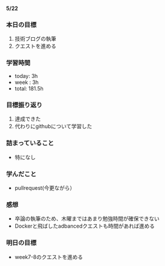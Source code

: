 #### 5/22
### 本日の目標
1. 技術ブログの執筆
2. クエストを進める
### 学習時間  
- today: 3h
- week : 3h
- total: 181.5h 
### 目標振り返り
1. 達成できた
2. 代わりにgithubについて学習した
### 詰まっていること
- 特になし
### 学んだこと
- pullrequest(今更ながら）
### 感想
- 卒論の執筆のため、木曜まではあまり勉強時間が確保できない
- Dockerと飛ばしたadbancedクエストも時間があれば進める
### 明日の目標
- week7-8のクエストを進める

